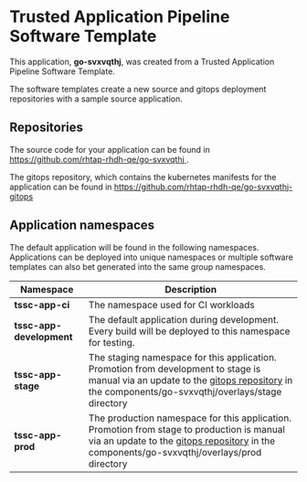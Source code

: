 # Trusted Application Pipeline Software Template

This application, **go-svxvqthj**, was created from a Trusted Application Pipeline Software Template.

The software templates create a new source and gitops deployment repositories with a sample source application. 

## Repositories

The source code for your application can be found in [https://github.com/rhtap-rhdh-qe/go-svxvqthj ](https://github.com/rhtap-rhdh-qe/go-svxvqthj ).
 
The gitops repository, which contains the kubernetes manifests for the application can be found in 
[https://github.com/rhtap-rhdh-qe/go-svxvqthj-gitops ](https://github.com/rhtap-rhdh-qe/go-svxvqthj-gitops ) 

## Application namespaces 

The default application will be found in the following namespaces. Applications can be deployed into unique namespaces or multiple software templates can also bet generated into the same group namespaces.  

|  Namespace   |  Description   |  
| -------- | -------- |
| **tssc-app-ci** | The namespace used for CI workloads |
| **tssc-app-development** | The default application during development. Every build will be deployed to this namespace for testing. |
| **tssc-app-stage** | The staging namespace for this application. Promotion from development to stage is manual via an update to the [gitops repository](https://github.com/rhtap-rhdh-qe/go-svxvqthj-gitops ) in the components/go-svxvqthj/overlays/stage directory |
| **tssc-app-prod** | The production namespace for this application. Promotion from stage to production is manual via an update to the [gitops repository](https://github.com/rhtap-rhdh-qe/go-svxvqthj-gitops ) in the components/go-svxvqthj/overlays/prod directory |